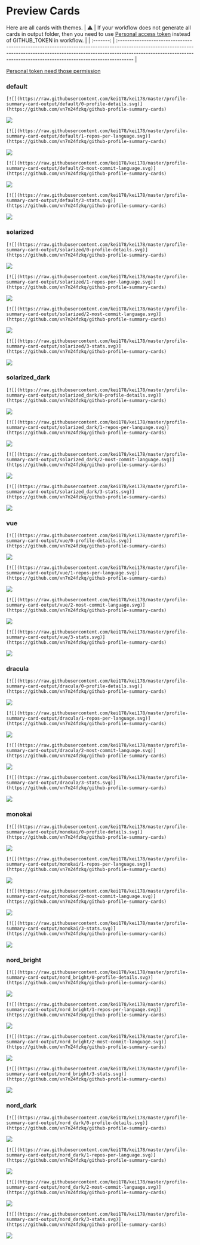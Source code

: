 
# Preview Cards

Here are all cards with themes.
| :warning: | If your workflow does not generate all cards in output folder, then you need to use [Personal access token](https://docs.github.com/en/actions/configuring-and-managing-workflows/creating-and-storing-encrypted-secrets) instead of GITHUB_TOKEN in workflow. |
| :-------: | :------------------------------------------------------------------------------------------------------------------------------------------------------------------------------------------------------------------------------------------------ |

[Personal token need those permission](https://github.com/vn7n24fzkq/github-profile-summary-cards/wiki/Personal-access-token-permissions)


### default


```
[![](https://raw.githubusercontent.com/kei178/kei178/master/profile-summary-card-output/default/0-profile-details.svg)](https://github.com/vn7n24fzkq/github-profile-summary-cards)
```
![](https://raw.githubusercontent.com/kei178/kei178/master/profile-summary-card-output/default/0-profile-details.svg)


```
[![](https://raw.githubusercontent.com/kei178/kei178/master/profile-summary-card-output/default/1-repos-per-language.svg)](https://github.com/vn7n24fzkq/github-profile-summary-cards)
```
![](https://raw.githubusercontent.com/kei178/kei178/master/profile-summary-card-output/default/1-repos-per-language.svg)


```
[![](https://raw.githubusercontent.com/kei178/kei178/master/profile-summary-card-output/default/2-most-commit-language.svg)](https://github.com/vn7n24fzkq/github-profile-summary-cards)
```
![](https://raw.githubusercontent.com/kei178/kei178/master/profile-summary-card-output/default/2-most-commit-language.svg)


```
[![](https://raw.githubusercontent.com/kei178/kei178/master/profile-summary-card-output/default/3-stats.svg)](https://github.com/vn7n24fzkq/github-profile-summary-cards)
```
![](https://raw.githubusercontent.com/kei178/kei178/master/profile-summary-card-output/default/3-stats.svg)


### solarized


```
[![](https://raw.githubusercontent.com/kei178/kei178/master/profile-summary-card-output/solarized/0-profile-details.svg)](https://github.com/vn7n24fzkq/github-profile-summary-cards)
```
![](https://raw.githubusercontent.com/kei178/kei178/master/profile-summary-card-output/solarized/0-profile-details.svg)


```
[![](https://raw.githubusercontent.com/kei178/kei178/master/profile-summary-card-output/solarized/1-repos-per-language.svg)](https://github.com/vn7n24fzkq/github-profile-summary-cards)
```
![](https://raw.githubusercontent.com/kei178/kei178/master/profile-summary-card-output/solarized/1-repos-per-language.svg)


```
[![](https://raw.githubusercontent.com/kei178/kei178/master/profile-summary-card-output/solarized/2-most-commit-language.svg)](https://github.com/vn7n24fzkq/github-profile-summary-cards)
```
![](https://raw.githubusercontent.com/kei178/kei178/master/profile-summary-card-output/solarized/2-most-commit-language.svg)


```
[![](https://raw.githubusercontent.com/kei178/kei178/master/profile-summary-card-output/solarized/3-stats.svg)](https://github.com/vn7n24fzkq/github-profile-summary-cards)
```
![](https://raw.githubusercontent.com/kei178/kei178/master/profile-summary-card-output/solarized/3-stats.svg)


### solarized_dark


```
[![](https://raw.githubusercontent.com/kei178/kei178/master/profile-summary-card-output/solarized_dark/0-profile-details.svg)](https://github.com/vn7n24fzkq/github-profile-summary-cards)
```
![](https://raw.githubusercontent.com/kei178/kei178/master/profile-summary-card-output/solarized_dark/0-profile-details.svg)


```
[![](https://raw.githubusercontent.com/kei178/kei178/master/profile-summary-card-output/solarized_dark/1-repos-per-language.svg)](https://github.com/vn7n24fzkq/github-profile-summary-cards)
```
![](https://raw.githubusercontent.com/kei178/kei178/master/profile-summary-card-output/solarized_dark/1-repos-per-language.svg)


```
[![](https://raw.githubusercontent.com/kei178/kei178/master/profile-summary-card-output/solarized_dark/2-most-commit-language.svg)](https://github.com/vn7n24fzkq/github-profile-summary-cards)
```
![](https://raw.githubusercontent.com/kei178/kei178/master/profile-summary-card-output/solarized_dark/2-most-commit-language.svg)


```
[![](https://raw.githubusercontent.com/kei178/kei178/master/profile-summary-card-output/solarized_dark/3-stats.svg)](https://github.com/vn7n24fzkq/github-profile-summary-cards)
```
![](https://raw.githubusercontent.com/kei178/kei178/master/profile-summary-card-output/solarized_dark/3-stats.svg)


### vue


```
[![](https://raw.githubusercontent.com/kei178/kei178/master/profile-summary-card-output/vue/0-profile-details.svg)](https://github.com/vn7n24fzkq/github-profile-summary-cards)
```
![](https://raw.githubusercontent.com/kei178/kei178/master/profile-summary-card-output/vue/0-profile-details.svg)


```
[![](https://raw.githubusercontent.com/kei178/kei178/master/profile-summary-card-output/vue/1-repos-per-language.svg)](https://github.com/vn7n24fzkq/github-profile-summary-cards)
```
![](https://raw.githubusercontent.com/kei178/kei178/master/profile-summary-card-output/vue/1-repos-per-language.svg)


```
[![](https://raw.githubusercontent.com/kei178/kei178/master/profile-summary-card-output/vue/2-most-commit-language.svg)](https://github.com/vn7n24fzkq/github-profile-summary-cards)
```
![](https://raw.githubusercontent.com/kei178/kei178/master/profile-summary-card-output/vue/2-most-commit-language.svg)


```
[![](https://raw.githubusercontent.com/kei178/kei178/master/profile-summary-card-output/vue/3-stats.svg)](https://github.com/vn7n24fzkq/github-profile-summary-cards)
```
![](https://raw.githubusercontent.com/kei178/kei178/master/profile-summary-card-output/vue/3-stats.svg)


### dracula


```
[![](https://raw.githubusercontent.com/kei178/kei178/master/profile-summary-card-output/dracula/0-profile-details.svg)](https://github.com/vn7n24fzkq/github-profile-summary-cards)
```
![](https://raw.githubusercontent.com/kei178/kei178/master/profile-summary-card-output/dracula/0-profile-details.svg)


```
[![](https://raw.githubusercontent.com/kei178/kei178/master/profile-summary-card-output/dracula/1-repos-per-language.svg)](https://github.com/vn7n24fzkq/github-profile-summary-cards)
```
![](https://raw.githubusercontent.com/kei178/kei178/master/profile-summary-card-output/dracula/1-repos-per-language.svg)


```
[![](https://raw.githubusercontent.com/kei178/kei178/master/profile-summary-card-output/dracula/2-most-commit-language.svg)](https://github.com/vn7n24fzkq/github-profile-summary-cards)
```
![](https://raw.githubusercontent.com/kei178/kei178/master/profile-summary-card-output/dracula/2-most-commit-language.svg)


```
[![](https://raw.githubusercontent.com/kei178/kei178/master/profile-summary-card-output/dracula/3-stats.svg)](https://github.com/vn7n24fzkq/github-profile-summary-cards)
```
![](https://raw.githubusercontent.com/kei178/kei178/master/profile-summary-card-output/dracula/3-stats.svg)


### monokai


```
[![](https://raw.githubusercontent.com/kei178/kei178/master/profile-summary-card-output/monokai/0-profile-details.svg)](https://github.com/vn7n24fzkq/github-profile-summary-cards)
```
![](https://raw.githubusercontent.com/kei178/kei178/master/profile-summary-card-output/monokai/0-profile-details.svg)


```
[![](https://raw.githubusercontent.com/kei178/kei178/master/profile-summary-card-output/monokai/1-repos-per-language.svg)](https://github.com/vn7n24fzkq/github-profile-summary-cards)
```
![](https://raw.githubusercontent.com/kei178/kei178/master/profile-summary-card-output/monokai/1-repos-per-language.svg)


```
[![](https://raw.githubusercontent.com/kei178/kei178/master/profile-summary-card-output/monokai/2-most-commit-language.svg)](https://github.com/vn7n24fzkq/github-profile-summary-cards)
```
![](https://raw.githubusercontent.com/kei178/kei178/master/profile-summary-card-output/monokai/2-most-commit-language.svg)


```
[![](https://raw.githubusercontent.com/kei178/kei178/master/profile-summary-card-output/monokai/3-stats.svg)](https://github.com/vn7n24fzkq/github-profile-summary-cards)
```
![](https://raw.githubusercontent.com/kei178/kei178/master/profile-summary-card-output/monokai/3-stats.svg)


### nord_bright


```
[![](https://raw.githubusercontent.com/kei178/kei178/master/profile-summary-card-output/nord_bright/0-profile-details.svg)](https://github.com/vn7n24fzkq/github-profile-summary-cards)
```
![](https://raw.githubusercontent.com/kei178/kei178/master/profile-summary-card-output/nord_bright/0-profile-details.svg)


```
[![](https://raw.githubusercontent.com/kei178/kei178/master/profile-summary-card-output/nord_bright/1-repos-per-language.svg)](https://github.com/vn7n24fzkq/github-profile-summary-cards)
```
![](https://raw.githubusercontent.com/kei178/kei178/master/profile-summary-card-output/nord_bright/1-repos-per-language.svg)


```
[![](https://raw.githubusercontent.com/kei178/kei178/master/profile-summary-card-output/nord_bright/2-most-commit-language.svg)](https://github.com/vn7n24fzkq/github-profile-summary-cards)
```
![](https://raw.githubusercontent.com/kei178/kei178/master/profile-summary-card-output/nord_bright/2-most-commit-language.svg)


```
[![](https://raw.githubusercontent.com/kei178/kei178/master/profile-summary-card-output/nord_bright/3-stats.svg)](https://github.com/vn7n24fzkq/github-profile-summary-cards)
```
![](https://raw.githubusercontent.com/kei178/kei178/master/profile-summary-card-output/nord_bright/3-stats.svg)


### nord_dark


```
[![](https://raw.githubusercontent.com/kei178/kei178/master/profile-summary-card-output/nord_dark/0-profile-details.svg)](https://github.com/vn7n24fzkq/github-profile-summary-cards)
```
![](https://raw.githubusercontent.com/kei178/kei178/master/profile-summary-card-output/nord_dark/0-profile-details.svg)


```
[![](https://raw.githubusercontent.com/kei178/kei178/master/profile-summary-card-output/nord_dark/1-repos-per-language.svg)](https://github.com/vn7n24fzkq/github-profile-summary-cards)
```
![](https://raw.githubusercontent.com/kei178/kei178/master/profile-summary-card-output/nord_dark/1-repos-per-language.svg)


```
[![](https://raw.githubusercontent.com/kei178/kei178/master/profile-summary-card-output/nord_dark/2-most-commit-language.svg)](https://github.com/vn7n24fzkq/github-profile-summary-cards)
```
![](https://raw.githubusercontent.com/kei178/kei178/master/profile-summary-card-output/nord_dark/2-most-commit-language.svg)


```
[![](https://raw.githubusercontent.com/kei178/kei178/master/profile-summary-card-output/nord_dark/3-stats.svg)](https://github.com/vn7n24fzkq/github-profile-summary-cards)
```
![](https://raw.githubusercontent.com/kei178/kei178/master/profile-summary-card-output/nord_dark/3-stats.svg)

